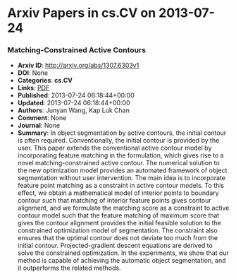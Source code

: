 # Arxiv Papers in cs.CV on 2013-07-24
### Matching-Constrained Active Contours
- **Arxiv ID**: http://arxiv.org/abs/1307.6303v1
- **DOI**: None
- **Categories**: **cs.CV**
- **Links**: [PDF](http://arxiv.org/pdf/1307.6303v1)
- **Published**: 2013-07-24 06:18:44+00:00
- **Updated**: 2013-07-24 06:18:44+00:00
- **Authors**: Junyan Wang, Kap Luk Chan
- **Comment**: None
- **Journal**: None
- **Summary**: In object segmentation by active contours, the initial contour is often required. Conventionally, the initial contour is provided by the user. This paper extends the conventional active contour model by incorporating feature matching in the formulation, which gives rise to a novel matching-constrained active contour. The numerical solution to the new optimization model provides an automated framework of object segmentation without user intervention. The main idea is to incorporate feature point matching as a constraint in active contour models. To this effect, we obtain a mathematical model of interior points to boundary contour such that matching of interior feature points gives contour alignment, and we formulate the matching score as a constraint to active contour model such that the feature matching of maximum score that gives the contour alignment provides the initial feasible solution to the constrained optimization model of segmentation. The constraint also ensures that the optimal contour does not deviate too much from the initial contour. Projected-gradient descent equations are derived to solve the constrained optimization. In the experiments, we show that our method is capable of achieving the automatic object segmentation, and it outperforms the related methods.



